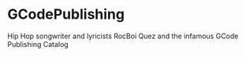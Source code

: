 # GCodePublishing
Hip Hop songwriter and lyricists RocBoi Quez and the infamous GCode Publishing Catalog
